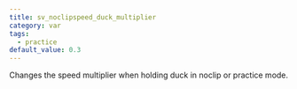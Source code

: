 ```yaml
---
title: sv_noclipspeed_duck_multiplier
category: var
tags:
  - practice
default_value: 0.3
---
```


Changes the speed multiplier when holding duck in noclip or practice mode.
